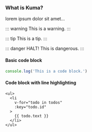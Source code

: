 ### What is Kuma?
lorem ipsum dolor sit amet...

::: warning
This is a warning.
:::

::: tip
This is a tip.
:::

::: danger HALT!
This is dangerous.
:::

#### Basic code block
```js
console.log('This is a code block.')
```

#### Code block with line highlighting
``` html{2}
<ul>
  <li
    v-for="todo in todos"
    :key="todo.id"
  >
    {{ todo.text }}
  </li>
</ul>
```
